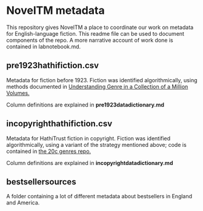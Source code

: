 NovelTM metadata
================

This repository gives NovelTM a place to coordinate our work on metadata for English-language fiction. This readme file can be used to document components of the repo. A more narrative account of work done is contained in labnotebook.md.

pre1923hathifiction.csv
-----------------------
Metadata for fiction before 1923. Fiction was identified algorithmically, using methods documented in [Understanding Genre in a Collection of a Million Volumes.](https://figshare.com/articles/Understanding_Genre_in_a_Collection_of_a_Million_Volumes_Interim_Report/1281251)

Column definitions are explained in **pre1923datadictionary.md**

incopyrighthathifiction.csv
---------------------------
Metadata for HathiTrust fiction in copyright. Fiction was identified algorithmically, using a variant of the strategy mentioned above; code is contained in [the 20c genres repo.](https://github.com/tedunderwood/20cgenres)

Column definitions are explained in **incopyrightdatadictionary.md**

bestsellersources
-----------------

A folder containing a lot of different metadata about bestsellers in England and America.
